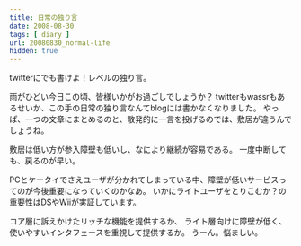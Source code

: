 ```yaml
---
title: 日常の独り言
date: 2008-08-30
tags: [ diary ]
url: 20080830_normal-life
hidden: true
---
```

twitterにでも書けよ！レベルの独り言。

雨がひどい今日この頃、皆様いかがお過ごしでしょうか？
twitterもwassrもあるせいか、この手の日常の独り言なんてblogには書かなくなりました。
やっぱ、一つの文章にまとめるのと、散発的に一言を投げるのでは、敷居が違うんでしょうね。

敷居は低い方が参入障壁も低いし、なにより継続が容易である。
一度中断しても、戻るのが早い。

PCとケータイでさえユーザが分かれてしまっている中、障壁が低いサービスってのが今後重要になっていくのかなあ。
いかにライトユーザをとりこむか？の重要性はDSやWiiが実証しています。

コア層に訴えかけたリッチな機能を提供するか、
ライト層向けに障壁が低く、使いやすいインタフェースを重視して提供するか。
うーん。悩ましい。
